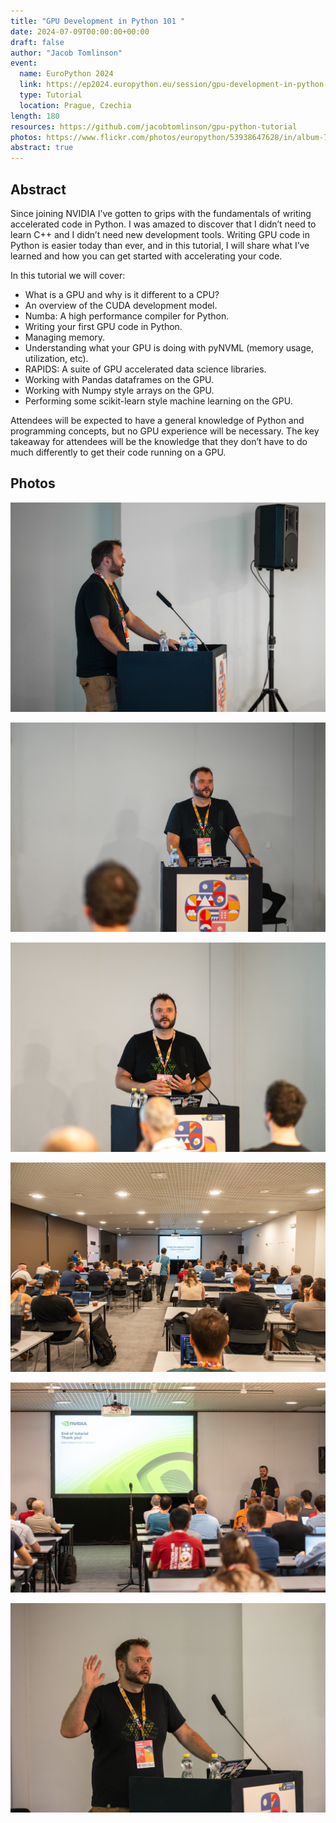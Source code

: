 ```yaml
---
title: "GPU Development in Python 101 "
date: 2024-07-09T00:00:00+00:00
draft: false
author: "Jacob Tomlinson"
event:
  name: EuroPython 2024
  link: https://ep2024.europython.eu/session/gpu-development-in-python-101/
  type: Tutorial
  location: Prague, Czechia
length: 180
resources: https://github.com/jacobtomlinson/gpu-python-tutorial
photos: https://www.flickr.com/photos/europython/53938647628/in/album-72177720319682097
abstract: true
---
```


## Abstract

Since joining NVIDIA I’ve gotten to grips with the fundamentals of writing accelerated code in Python. I was amazed to discover that I didn’t need to learn C++ and I didn’t need new development tools. Writing GPU code in Python is easier today than ever, and in this tutorial, I will share what I’ve learned and how you can get started with accelerating your code.

In this tutorial we will cover:

- What is a GPU and why is it different to a CPU?
- An overview of the CUDA development model.
- Numba: A high performance compiler for Python.
- Writing your first GPU code in Python.
- Managing memory.
- Understanding what your GPU is doing with pyNVML (memory usage, utilization, etc).
- RAPIDS: A suite of GPU accelerated data science libraries.
- Working with Pandas dataframes on the GPU.
- Working with Numpy style arrays on the GPU.
- Performing some scikit-learn style machine learning on the GPU.

Attendees will be expected to have a general knowledge of Python and programming concepts, but no GPU experience will be necessary. The key takeaway for attendees will be the knowledge that they don’t have to do much differently to get their code running on a GPU.


## Photos

![Me standing at a lectern running a workshop at EuroPython 2024](53938647628_17b739cde6_k.jpg "[Conference photos by Jan Kaderka](https://www.flickr.com/photos/europython/53938647628/in/album-72177720319682097)")

![Me standing at a lectern running a workshop at EuroPython 2024](53938404041_7d0ec6df14_k.jpg "[Conference photos by Jan Kaderka](https://www.flickr.com/photos/europython/53938404041/in/album-72177720319682097)")

![Me standing at a lectern running a workshop at EuroPython 2024](53938657623_212e347744_k.jpg "[Conference photos by Jan Kaderka](https://www.flickr.com/photos/europython/53938657623/in/album-72177720319682097)")

![Me presenting at EuroPython 2024 showing a slide saying "Unlock the speed of GPUs with code you already know"](53938657748_0bb78cc92e_k.jpg "[Conference photos by Jan Kaderka](https://www.flickr.com/photos/europython/53938657748/in/album-72177720319682097)")

![Me presenting at EuroPython 2024 showing a slide saying "Thank you for coming"](53938741959_d6a9c96103_k.jpg "[Conference photos by Jan Kaderka](https://www.flickr.com/photos/europython/53938741959/in/album-72177720319682097)")

![Me presenting at EuroPython 2024 raising my hand](53937504102_15461563dd_k.jpg "[Conference photos by Jan Kaderka](https://www.flickr.com/photos/europython/53937504102/in/album-72177720319682097)")
